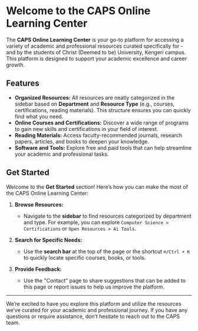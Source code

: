 # Welcome to the CAPS Online Learning Center

The **CAPS Online Learning Center** is your go-to platform for accessing a variety of academic and professional resources curated specifically for - and by the students of Christ (Deemed to be) University, Kengeri campus. This platform is designed to support your academic excellence and career growth.

## Features

- **Organized Resources:** All resources are neatly categorized in the sidebar based on **Department** and **Resource Type** (e.g., courses, certifications, reading materials). This structure ensures you can quickly find what you need.
- **Online Courses and Certifications:** Discover a wide range of programs to gain new skills and certifications in your field of interest.
- **Reading Materials:** Access faculty-recommended journals, research papers, articles, and books to deepen your knowledge.
- **Software and Tools:** Explore free and paid tools that can help streamline your academic and professional tasks.


## Get Started
Welcome to the **Get Started** section! Here’s how you can make the most of the CAPS Online Learning Center:

1. **Browse Resources:**
   - Navigate to the **sidebar** to find resources categorized by department and type. For example, you can explore `Computer Science > Certifications` or `Open Resources > Ai Tools`.

2. **Search for Specific Needs:**
   - Use the **search bar** at the top of the page or the shortcut `⌘/Ctrl + K` to quickly locate specific courses, books, or tools.

3. **Provide Feedback:**
   - Use the "Contact" page to share suggestions that can be added to this page or report issues to help us improve the platform. 

---
We’re excited to have you explore this platform and utilize the resources we’ve curated for your academic and professional journey. If you have any questions or require assistance, don’t hesitate to reach out to the CAPS team.

